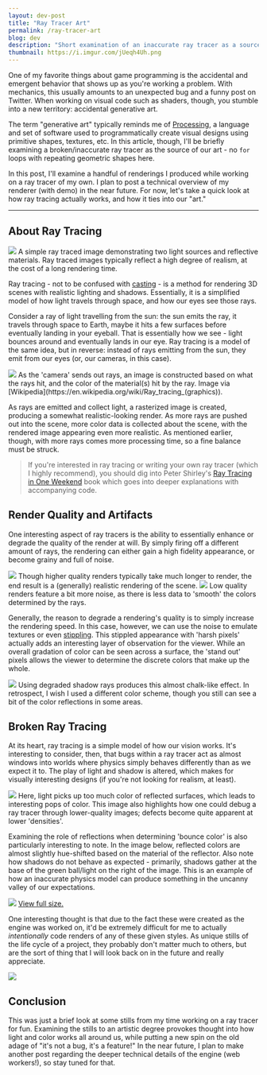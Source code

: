 ```yaml
---
layout: dev-post
title: "Ray Tracer Art"
permalink: /ray-tracer-art
blog: dev
description: "Short examination of an inaccurate ray tracer as a source of generative art."
thumbnail: https://i.imgur.com/jUeqh4Uh.png
---
```


One of my favorite things about game programming is the accidental and emergent behavior that shows up as you're working a problem. With mechanics, this usually amounts to an unexpected bug and a funny post on Twitter. When working on visual code such as shaders, though, you stumble into a new territory: accidental generative art.

The term "generative art" typically reminds me of [Processing](https://processing.org/), a language and set of software used to programmatically create visual designs using primitive shapes, textures, etc. In this article, though, I'll be briefly examining a broken/inaccurate ray tracer as the source of our art - no `for` loops with repeating geometric shapes here.

In this post, I'll examine a handful of renderings I produced while working on a ray tracer of my own. I plan to post a technical overview of my renderer (with demo) in the near future. For now, let's take a quick look at how ray tracing actually works, and how it ties into our "art."

---

## About Ray Tracing

<img src="https://imgur.com/bAsZMqe.png" />
<label>A simple ray traced image demonstrating two light sources and reflective materials. Ray traced images typically reflect a high degree of realism, at the cost of a long rendering time.</label>

Ray tracing - not to be confused with [casting](/raycasting) - is a method for rendering 3D scenes with realistic lighting and shadows. Essentially, it is a simplified model of how light travels through space, and how our eyes see those rays.

Consider a ray of light travelling from the sun: the sun emits the ray, it travels through space to Earth, maybe it hits a few surfaces before eventually landing in your eyeball. That is essentially how we see - light bounces around and eventually lands in our eye. Ray tracing is a model of the same idea, but in reverse: instead of rays emitting from the sun, they emit from our eyes (or, our cameras, in this case).

<img src="https://i.imgur.com/yXEmWkL.jpg" />
<label>As the 'camera' sends out rays, an image is constructed based on what the rays hit, and the color of the material(s) hit by the ray. Image via [Wikipedia](https://en.wikipedia.org/wiki/Ray_tracing_(graphics)).</label>

As rays are emitted and collect light, a rasterized image is created, producing a somewhat realistic-looking render. As more rays are pushed out into the scene, more color data is collected about the scene, with the rendered image appearing even more realistic. As mentioned earlier, though, with more rays comes more processing time, so a fine balance must be struck.

 >If you're interested in ray tracing or writing your own ray tracer (which I highly recommend), you should dig into Peter Shirley's [Ray Tracing in One Weekend](https://archive.fo/dQe61) book which goes into deeper explanations with accompanying code.


## Render Quality and Artifacts

One interesting aspect of ray tracers is the ability to essentially enhance or degrade the quality of the render at will. By simply firing off a different amount of rays, the rendering can either gain a high fidelity appearance, or become grainy and full of noise.

<img src="https://imgur.com/uBf9V4p.png" />
<label>Though higher quality renders typically take much longer to render, the end result is a (generally) realistic rendering of the scene.</label>

<img src="https://imgur.com/kY9ExJk.png" />
<label>Low quality renders feature a bit more noise, as there is less data to 'smooth' the colors determined by the rays.</label>

Generally, the reason to degrade a rendering's quality is to simply increase the rendering speed. In this case, however, we can use the noise to emulate textures or even [stippling](https://en.wikipedia.org/wiki/Stippling). This stippled appearance with 'harsh pixels' actually adds an interesting layer of observation for the viewer. While an overall gradation of color can be seen across a surface, the 'stand out' pixels allows the viewer to determine the discrete colors that make up the whole.

<img src="https://imgur.com/0Sg2FDe.png" />
<label>Using degraded shadow rays produces this almost chalk-like effect. In retrospect, I wish I used a different color scheme, though you still can see a bit of the color reflections in some areas.</label>

## Broken Ray Tracing

At its heart, ray tracing is a simple model of how our vision works. It's interesting to consider, then, that bugs within a ray tracer act as almost windows into worlds where physics simply behaves differently than as we expect it to. The play of light and shadow is altered, which makes for visually interesting designs (if you're not looking for realism, at least).

<img src="https://imgur.com/VoxB4fl.png" />
<label>Here, light picks up too much color of reflected surfaces, which leads to interesting pops of color. This image also highlights how one could debug a ray tracer through lower-quality images; defects become quite apparent at lower 'densities'.</label>


Examining the role of reflections when determining 'bounce color' is also particularly interesting to note. In the image below, reflected colors are almost slightly hue-shifted based on the material of the reflector. Also note how shadows do not behave as expected - primarily, shadows gather at the base of the green ball/light on the right of the image. This is an example of how an inaccurate physics model can produce something in the uncanny valley of our expectations.

<img src="https://imgur.com/3zWm7cfh.png" />
<label><a href="https://imgur.com/3zWm7cf.png" target="_blank">View full size.</a></label>


One interesting thought is that due to the fact these were created as the engine was worked on, it'd be extremely difficult for me to actually _intentionally_ code renders of any of these given styles. As unique stills of the life cycle of a project, they probably don't matter much to others, but are the sort of thing that I will look back on in the future and really appreciate.

<img src="https://imgur.com/CkZEhpu.png" />


## Conclusion

This was just a brief look at some stills from my time working on a ray tracer for fun. Examining the stills to an artistic degree provokes thought into how light and color works all around us, while putting a new spin on the old adage of "it's not a bug, it's a feature!" In the near future, I plan to make another post regarding the deeper technical details of the engine (web workers!), so stay tuned for that.